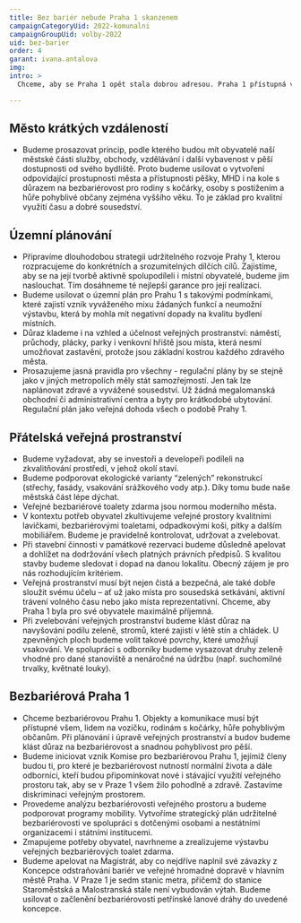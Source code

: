 ```yaml
---
title: Bez bariér nebude Praha 1 skanzenem
campaignCategoryUid: 2022-komunalni
campaignGroupUid: volby-2022
uid: bez-barier
order: 4
garant: ivana.antalova
img: 
intro: >
  Chceme, aby se Praha 1 opět stala dobrou adresou. Praha 1 přístupná všem. Při odstraňování bariér budeme usilovat o odstranění diskriminace veřejným prostorem. Bezbariérovost prostředí, budov a dopravy je nezbytná pro všechny naše občany. O bezbariérovost se budeme zasazovat ve spolupráci s nestátními organizacemi i státními institucemi, s lidmi se zdravotním postižením, s rodinami s dětmi, seniory, s lidmi po úrazech, i se všemi ostatními. Chceme, aby měli obyvatelé Prahy 1 možnost uspokojit většinu svých potřeb v docházkové vzdálenosti od místa svého bydliště. Každá čtvrť by měla nabídnout svým obyvatelům kvalitní občanskou vybavenost včetně škol, zdravotnických zařízení, obchodů, služeb a také pracovní příležitosti, dostupnou veřejnou hromadnou dopravu, volnočasové aktivity a dostatek zeleně. Praha 1 čelí vylidňování. Je plná hotelů nebo prázdných investičních bytů. Růst cen nájemného i cen vlastnického bydlení je nejvyšší z celé Prahy. Je důsledkem rozšíření krátkodobých pronájmů a spekulací s nemovitostmi. Budeme usilovat o zastavení tohoto negativního trendu.

---
```


## Město krátkých vzdáleností

- Budeme prosazovat princip, podle kterého budou mít obyvatelé naší městské části služby, obchody, vzdělávání i další vybavenost v pěší dostupnosti od svého bydliště. Proto budeme usilovat o vytvoření odpovídající prostupnosti města a přístupnosti pěšky, MHD i na kole s důrazem na bezbariérovost pro rodiny s kočárky, osoby s postižením a hůře pohyblivé občany zejména vyššího věku. To je základ pro kvalitní využití času a dobré sousedství.

## Územní plánování

- Připravíme dlouhodobou strategii udržitelného rozvoje Prahy 1, kterou rozpracujeme do konkrétních a srozumitelných dílčích cílů. Zajistíme, aby se na její tvorbě aktivně spolupodíleli i místní obyvatelé, budeme jim naslouchat. Tím dosáhneme té nejlepší garance pro její realizaci.
- Budeme usilovat o územní plán pro Prahu 1 s takovými podmínkami, které zajistí vznik vyváženého mixu žádaných funkcí a neumožní výstavbu, která by mohla mít negativní dopady na kvalitu bydlení místních.
- Důraz klademe i na vzhled a účelnost veřejných prostranství: náměstí, průchody, plácky, parky i venkovní hřiště jsou místa, která nesmí umožňovat zastavění, protože jsou základní kostrou každého zdravého města.
- Prosazujeme jasná pravidla pro všechny - regulační plány by se stejně jako v jiných metropolích měly stát samozřejmostí. Jen tak lze naplánovat zdravé a vyvážené sousedství. Už žádná megalomanská obchodní či administrativní centra a byty pro krátkodobé ubytování. Regulační plán jako veřejná dohoda všech o podobě Prahy 1.

## Přátelská veřejná prostranství

- Budeme vyžadovat, aby se investoři a developeři podíleli na zkvalitňování prostředí, v jehož okolí staví.
- Budeme podporovat ekologické varianty “zelených” rekonstrukcí (střechy, fasády, vsakování srážkového vody atp.). Díky tomu bude naše městská část lépe dýchat.
- Veřejné bezbariérové toalety zdarma jsou normou moderního města.
- V kontextu potřeb obyvatel zkultivujeme veřejné prostory kvalitními lavičkami, bezbariérovými toaletami, odpadkovými koši, pítky a dalším mobiliářem. Budeme je pravidelně kontrolovat, udržovat a zvelebovat.
- Při stavební činnosti v památkové rezervaci budeme důsledně apelovat a dohlížet na dodržování všech platných právních předpisů. S kvalitou stavby budeme sledovat i dopad na danou lokalitu. Obecný zájem je pro nás rozhodujícím kritériem.
- Veřejná prostranství musí být nejen čistá a bezpečná, ale také dobře sloužit svému účelu – ať už jako místa pro sousedská setkávání, aktivní trávení volného času nebo jako místa reprezentativní. Chceme, aby Praha 1 byla pro své obyvatele maximálně příjemná.
- Při zvelebování veřejných prostranství budeme klást důraz na navyšování podílu zeleně, stromů, které zajistí v létě stín a chládek. U zpevněných ploch budeme volit takové povrchy, které umožňují vsakování. Ve spolupráci s odborníky budeme vysazovat druhy zeleně vhodné pro dané stanoviště a nenáročné na údržbu (např. suchomilné trvalky, květnaté louky).

## Bezbariérová Praha 1

- Chceme bezbariérovou Prahu 1. Objekty a komunikace musí být přístupné všem, lidem na vozíčku, rodinám s kočárky, hůře pohyblivým občanům. Při plánování i úpravě veřejných prostranství a budov budeme klást důraz na bezbariérovost a snadnou pohyblivost pro pěší.
- Budeme iniciovat vznik Komise pro bezbariérovou Prahu 1, jejímiž členy budou ti, pro které je bezbariérovost nutností normální života a dále odborníci, kteří budou připomínkovat nové i stávající využití veřejného prostoru tak, aby se v Praze 1 všem žilo pohodlně a zdravě. Zastavíme diskriminaci veřejným prostorem.
- Provedeme analýzu bezbariérovosti veřejného prostoru a budeme podporovat programy mobility. Vytvoříme strategický plán udržitelné bezbariérovosti ve spolupráci s dotčenými osobami a nestátními organizacemi i státními institucemi.
- Zmapujeme potřeby obyvatel, navrhneme a zrealizujeme výstavbu veřejných bezbariérových toalet zdarma.
- Budeme apelovat na Magistrát, aby co nejdříve naplnil své závazky z Koncepce odstraňování bariér ve veřejné hromadné dopravě v hlavním městě Praha. V Praze 1 je sedm stanic metra, přičemž do stanice Staroměstská a Malostranská stále není vybudován výtah. Budeme usilovat o začlenění bezbariérovosti petřínské lanové dráhy do uvedené koncepce.
